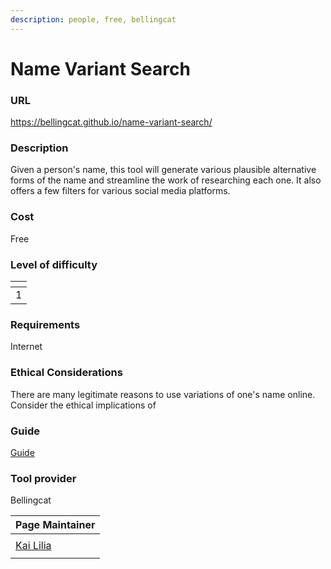 ```yaml
---
description: people, free, bellingcat
---
```


# Name Variant Search

### URL <a href="#url" id="url"></a>

https://bellingcat.github.io/name-variant-search/

### Description <a href="#description" id="description"></a>

Given a person's name, this tool will generate various plausible alternative forms of the name and streamline the work of researching each one. It also offers a few filters for various social media platforms.

### Cost <a href="#is-it-free" id="is-it-free"></a>

Free

### Level of difficulty <a href="#level-of-difficulty" id="level-of-difficulty"></a>

<table data-header-hidden><thead><tr><th data-type="rating" data-max="5"></th></tr></thead><tbody><tr><td>1</td></tr></tbody></table>

### Requirements <a href="#requirements" id="requirements"></a>

Internet

### Ethical Considerations <a href="#limitations-and-ethical-considerations" id="limitations-and-ethical-considerations"></a>

There are many legitimate reasons to use variations of one's name online. Consider the ethical implications of

### Guide <a href="#guide" id="guide"></a>

[Guide](guide.md)

### Tool provider <a href="#tool-provider" id="tool-provider"></a>

Bellingcat



<table><thead><tr><th data-type="users" data-multiple>Page Maintainer</th></tr></thead><tbody><tr><td></td></tr><tr><td><a href="https://app.gitbook.com/u/sJIljbKbFva9PHVVmkcbA9IcbRj1">Kai Lilia</a></td></tr><tr><td></td></tr></tbody></table>
